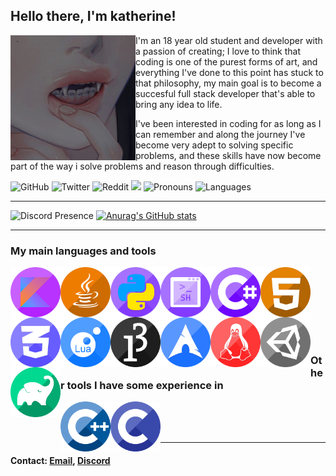 ## Hello there, I'm katherine!

<img align="left" src="https://raw.githubusercontent.com/KanwiNeko/KanwiNeko/main/assets/PFP.png" alt="drawing" width="200"/>

I'm an 18 year old student and developer with a passion of creating; I love to think that coding is one of the purest forms of art, and everything I've done to this point has stuck to that philosophy, my main goal is to become a succesful full stack developer that's able to bring any idea to life.
<p></p>I've been interested in coding for as long as I can remember and along the journey I've become very adept to solving specific problems, and these skills have now become part of the way i solve problems and reason through difficulties.
<p></p>

![GitHub](https://img.shields.io/github/followers/KanwiNeko?color=lightgray&label=Followers&logo=GitHub&style=for-the-badge)
![Twitter](https://img.shields.io/twitter/follow/katiepreciosa?color=9cf&label=Followers&logo=twitter&style=for-the-badge)
![Reddit](https://img.shields.io/reddit/user-karma/combined/kanwiTetsu?color=orange&label=Karma&logo=reddit&style=for-the-badge)
[<img src="https://img.shields.io/static/v1?label=Message&message=1&color=blue&logo=discord&style=for-the-badge">](https://discordapp.com/users/883348946708221952)
![Pronouns](https://img.shields.io/static/v1?label=Pronouns&message=She/They&color=pink&style=for-the-badge)
![Languages](https://img.shields.io/static/v1?label=Languages&message=Esp/Eng&color=red&style=for-the-badge)

---

![Discord Presence](https://lanyard.cnrad.dev/api/883348946708221952) 
[![Anurag's GitHub stats](https://github-readme-stats.vercel.app/api?username=KanwiNeko&theme=tokyonight&hide_border=true&bg_color=1a1c1f&line_height=28&border_radius=10.0&title_color=ffffff&text_color=9d9d9d&icon_color=43b581&card_width=400)](https://github.com/anuraghazra/github-readme-stats)

---

### My main languages and tools

<img align="left" src="https://raw.githubusercontent.com/KanwiNeko/KanwiNeko/main/assets/Kotlin.png" alt="drawing" width="80"/>
<img align="left" src="https://raw.githubusercontent.com/KanwiNeko/KanwiNeko/main/assets/Java.png" alt="drawing" width="80"/>
<img align="left" src="https://raw.githubusercontent.com/KanwiNeko/KanwiNeko/main/assets/Python.png" alt="drawing" width="80"/>
<img align="left" src="https://raw.githubusercontent.com/KanwiNeko/KanwiNeko/main/assets/Shell.png" alt="drawing" width="80"/>
<img align="left" src="https://raw.githubusercontent.com/KanwiNeko/KanwiNeko/main/assets/C%23.png" alt="drawing" width="80"/>
<img align="left" src="https://raw.githubusercontent.com/KanwiNeko/KanwiNeko/main/assets/HTML.png" alt="drawing" width="80"/>
<img align="left" src="https://raw.githubusercontent.com/KanwiNeko/KanwiNeko/main/assets/CSS.png" alt="drawing" width="80"/>
<img align="left" src="https://raw.githubusercontent.com/KanwiNeko/KanwiNeko/main/assets/Lua.png" alt="drawing" width="80"/>
<img align="left" src="https://raw.githubusercontent.com/KanwiNeko/KanwiNeko/main/assets/processing.png" alt="drawing" width="80"/>

<br/><br/><br/>

<img align="left" src="https://raw.githubusercontent.com/KanwiNeko/KanwiNeko/main/assets/Arch.png" alt="drawing" width="80"/>
<img align="left" src="https://raw.githubusercontent.com/KanwiNeko/KanwiNeko/main/assets/Linux.png" alt="drawing" width="80"/>
<img align="left" src="https://raw.githubusercontent.com/KanwiNeko/KanwiNeko/main/assets/Unity.png" alt="drawing" width="80"/>
<img align="left" src="https://raw.githubusercontent.com/KanwiNeko/KanwiNeko/main/assets/Gradle.png" alt="drawing" width="80"/>

<br/><br/><br/>

### Other tools I have some experience in

<img align="left" src="https://raw.githubusercontent.com/KanwiNeko/KanwiNeko/main/assets/C%2B%2B.png" alt="drawing" width="80"/>
<img align="left" src="https://raw.githubusercontent.com/KanwiNeko/KanwiNeko/main/assets/C.png" alt="drawing" width="80"/>

<br/><br/><br/>

---

#### Contact:  [Email](mailto:business@kanwi.gay), [Discord](https://discordapp.com/users/883348946708221952)

